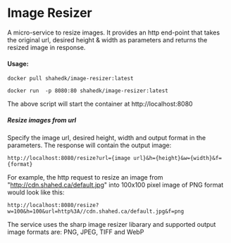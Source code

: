# Image Resizer

A micro-service to resize images. It provides an http end-point that takes the original url, desired height & width as parameters and returns the resized image in response.

#### Usage:

```
docker pull shahedk/image-resizer:latest

docker run  -p 8080:80 shahedk/image-resizer:latest
```
The above script will start the container at http://localhost:8080

##### Resize images from url
Specify the image url, desired height, width and output format in the parameters. The response will contain the output image:

```
http://localhost:8080/resize?url={image url}&h={height}&w={width}&f={format}
```

For example, the http request to resize an image from "http://cdn.shahed.ca/default.jpg" into 100x100 pixel image of PNG format would look like this:

```
http://localhost:8080/resize?w=100&h=100&url=http%3A//cdn.shahed.ca/default.jpg&f=png
```

The service uses the sharp image resizer libarary and supported output image formats are: PNG, JPEG, TIFF and WebP
